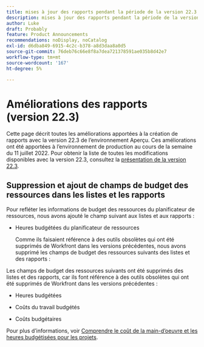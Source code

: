 ```yaml
---
title: mises à jour des rapports pendant la période de la version 22.3
description: mises à jour des rapports pendant la période de la version 22.3
author: Luke
draft: Probably
feature: Product Announcements
recommendations: noDisplay, noCatalog
exl-id: d6dba849-6915-4c2c-b378-a8d3daa8a0d5
source-git-commit: 76deb76c66e8f8a7dea721378591ae035b8d42e7
workflow-type: tm+mt
source-wordcount: '167'
ht-degree: 5%

---
```


# Améliorations des rapports (version 22.3)

Cette page décrit toutes les améliorations apportées à la création de rapports avec la version 22.3 de l’environnement Aperçu. Ces améliorations ont été apportées à l’environnement de production au cours de la semaine du 11 juillet 2022. Pour obtenir la liste de toutes les modifications disponibles avec la version 22.3, consultez la [présentation de la version 22.3](../../../product-announcements/product-releases/22.3-release-activity/22-3-release-overview.md).

## Suppression et ajout de champs de budget des ressources dans les listes et les rapports

Pour refléter les informations de budget des ressources du planificateur de ressources, nous avons ajouté le champ suivant aux listes et aux rapports :

* Heures budgétées du planificateur de ressources

  Comme ils faisaient référence à des outils obsolètes qui ont été supprimés de Workfront dans les versions précédentes, nous avons supprimé les champs de budget des ressources suivants des listes et des rapports :


Les champs de budget des ressources suivants ont été supprimés des listes et des rapports, car ils font référence à des outils obsolètes qui ont été supprimés de Workfront dans les versions précédentes :

* Heures budgétées

* Coûts du travail budgétés

* Coûts budgétaires


Pour plus d’informations, voir [Comprendre le coût de la main-d’oeuvre et les heures budgétisées pour les projets](/help/quicksilver/manage-work/projects/project-finances/budgeted-labor-cost.md).

